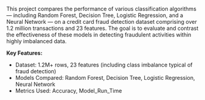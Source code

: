 This project compares the performance of various classification algorithms — including Random Forest, Decision Tree, Logistic Regression, and a Neural Network — on a credit card fraud detection dataset comprising over 1.2 million transactions and 23 features. The goal is to evaluate and contrast the effectiveness of these models in detecting fraudulent activities within highly imbalanced data.

**Key Features:**
- Dataset: 1.2M+ rows, 23 features (including class imbalance typical of fraud detection)
- Models Compared: Random Forest, Decision Tree, Logistic Regression, Neural Network
- Metrics Used: Accuracy, Model_Run_Time
